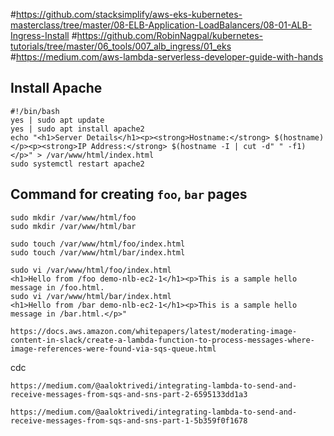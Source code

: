 #https://github.com/stacksimplify/aws-eks-kubernetes-masterclass/tree/master/08-ELB-Application-LoadBalancers/08-01-ALB-Ingress-Install
#https://github.com/RobinNagpal/kubernetes-tutorials/tree/master/06_tools/007_alb_ingress/01_eks
#https://medium.com/aws-lambda-serverless-developer-guide-with-hands






## Install Apache

```
#!/bin/bash
yes | sudo apt update
yes | sudo apt install apache2
echo "<h1>Server Details</h1><p><strong>Hostname:</strong> $(hostname)</p><p><strong>IP Address:</strong> $(hostname -I | cut -d" " -f1)</p>" > /var/www/html/index.html
sudo systemctl restart apache2
```

## Command for creating `foo`,  `bar` pages

```
sudo mkdir /var/www/html/foo
sudo mkdir /var/www/html/bar

sudo touch /var/www/html/foo/index.html
sudo touch /var/www/html/bar/index.html

sudo vi /var/www/html/foo/index.html
<h1>Hello from /foo demo-nlb-ec2-1</h1><p>This is a sample hello message in /foo.html.
sudo vi /var/www/html/bar/index.html
<h1>Hello from /bar demo-nlb-ec2-1</h1><p>This is a sample hello message in /bar.html.</p>"
```


```
https://docs.aws.amazon.com/whitepapers/latest/moderating-image-content-in-slack/create-a-lambda-function-to-process-messages-where-image-references-were-found-via-sqs-queue.html
```
 cdc
```
https://medium.com/@aaloktrivedi/integrating-lambda-to-send-and-receive-messages-from-sqs-and-sns-part-2-6595133dd1a3
```


```
https://medium.com/@aaloktrivedi/integrating-lambda-to-send-and-receive-messages-from-sqs-and-sns-part-1-5b359f0f1678
```
